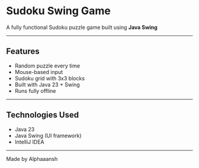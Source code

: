 # Sudoku Swing Game

A fully functional Sudoku puzzle game built using **Java Swing**

---

## Features

-  Random puzzle every time
-  Mouse-based input
-  Sudoku grid with 3x3 blocks
-  Built with Java 23 + Swing
-  Runs fully offline

---

## Technologies Used

- Java 23
- Java Swing (UI framework)
- IntelliJ IDEA

---

Made by Alphaaansh
